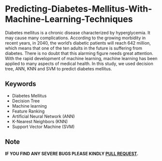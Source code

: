 # Predicting-Diabetes-Mellitus-With-Machine-Learning-Techniques

Diabetes mellitus is a chronic disease characterized by hyperglycemia. It may cause many complications. According to the growing morbidity in recent years, in 2040, the world’s diabetic patients will reach 642 million, which means that one of the ten adults in the future is suffering from diabetes. There is no doubt that this alarming figure needs great attention. With the rapid development of machine learning, machine learning has been applied to many aspects of medical health. In this study, we used decision tree, ANN, KNN and SVM to predict diabetes mellitus.

Keywords
------

- Diabetes Mellitus
- Decision Tree
- Machine learning
- Feature Ranking
- Artificial Neural Network (ANN)
- K-Nearest Neighbors (KNN)
- Support Vector Machine (SVM)

Note
---------

**IF YOU FIND ANY SEVERE BUGS PLEASE KINDLY [PULL REQUEST](https://github.com/mrmohim/Predicting-Diabetes-Mellitus-With-Machine-Learning-Techniques/pulls).**
